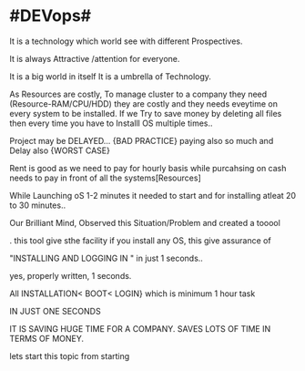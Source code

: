 #DEVops#
================
It is a technology which world see with different Prospectives.

It is always Attractive
/attention for everyone.

It is a big world in itself
It is a umbrella of Technology.

As Resources are costly, To manage cluster to a company they need (Resource-RAM/CPU/HDD)
they are costly and they needs eveytime on every system to be installed.
If we Try to save money by deleting all files then every time you have to Installl OS 
multiple times..


Project may be DELAYED...
{BAD PRACTICE}
paying also so much and Delay also {WORST CASE}


Rent is good as we need to pay for hourly basis while purcahsing on cash needs to pay in 
front of all the systems[Resources]



While Launching oS 1-2 minutes it needed to start and for installing atleat 20 to 30 minutes..

Our Brilliant Mind, Observed this Situation/Problem and created a tooool


. this tool give sthe facility if you install any OS, this give assurance of

"INSTALLING AND LOGGING IN " in just 1 seconds..

yes, properly written, 1 seconds.

All INSTALLATION< BOOT< LOGIN} which is minimum 1 hour task

IN JUST ONE SECONDS

IT IS SAVING HUGE TIME FOR A COMPANY.
SAVES LOTS OF TIME IN TERMS OF MONEY.


lets start this topic from starting 


